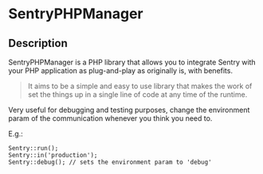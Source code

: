 # SentryPHPManager

## Description

SentryPHPManager is a PHP library that allows you to integrate Sentry with your PHP application as
plug-and-play as originally is, with benefits.

>It aims to be a simple and easy to use library that makes the work of
set the things up in a single line of code at any time of the runtime.
> 
Very useful for debugging and testing purposes, change the environment param of the
communication whenever you think you need to.

E.g.:

    Sentry::run();
    Sentry::in('production');
    Sentry::debug(); // sets the environment param to 'debug'

